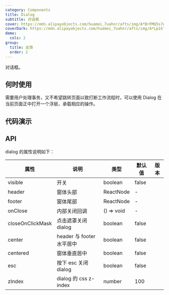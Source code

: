 ```yaml
---
category: Components
title: Dialog
subtitle: 对话框
cover: https://mdn.alipayobjects.com/huamei_7uahnr/afts/img/A*BrFMQ5s7AAQAAAAAAAAAAAAADrJ8AQ/original
coverDark: https://mdn.alipayobjects.com/huamei_7uahnr/afts/img/A*Lp1kTYmSsgoAAAAAAAAAAAAADrJ8AQ/original
demo:
  cols: 2
group:
  title: 反馈
  order: 2
---
```


对话框。

## 何时使用

需要用户处理事务，又不希望跳转页面以致打断工作流程时，可以使用 Dialog 在当前页面正中打开一个浮层，承载相应的操作。

## 代码演示

<!-- prettier-ignore -->
<code src="./demo/basic.tsx"></code>
<code src="./demo/centered.tsx"></code>
<code src="./demo/center.tsx"></code>
<code src="./demo/close.tsx"></code>

## API

dialog 的属性说明如下：

| 属性             | 说明                      | 类型       | 默认值 | 版本 |
| ---------------- | ------------------------- | ---------- | ------ | ---- |
| visible          | 开关                      | boolean    | false  |      |
| header           | 窗体头部                  | ReactNode  | -      |      |
| footer           | 窗体尾部                  | ReactNode  | -      |      |
| onClose          | 内部关闭回调              | () => void | -      |      |
| closeOnClickMask | 点击遮罩关闭 dialog       | boolean    | false  |      |
| center           | header 与 footer 水平居中 | boolean    | false  |      |
| centered         | 窗体垂直居中              | boolean    | false  |      |
| esc              | 按下 esc 关闭 dialog      | boolean    | false  |      |
| zIndex           | dialog 的 css z-index     | number     | 100    |      |
